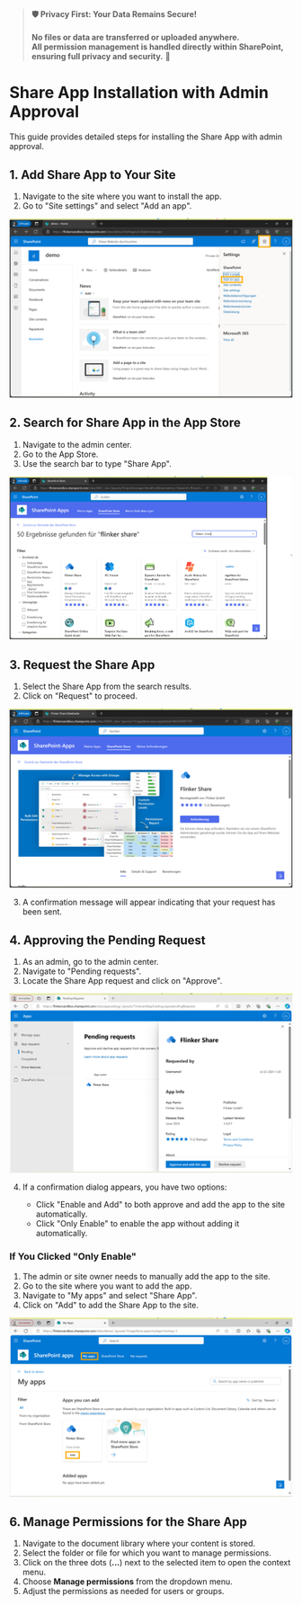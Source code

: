 > #### 🛡️ **Privacy First: Your Data Remains Secure!**
>  
> **No files or data are transferred or uploaded anywhere.**  
> **All permission management is handled directly within SharePoint, ensuring full privacy and security.** 🔐

# Share App Installation with Admin Approval

This guide provides detailed steps for installing the Share App with admin approval.

## 1. Add Share App to Your Site

1. Navigate to the site where you want to install the app.
2. Go to "Site settings" and select "Add an app".

![Add App from Site Settings](/_media/sharepoint-site-settings-add-app.png)

## 2. Search for Share App in the App Store

1. Navigate to the admin center.
2. Go to the App Store.
3. Use the search bar to type "Share App".

![Search Share App](/_media/app-store-search-share-app.png)

## 3. Request the Share App

1. Select the Share App from the search results.
2. Click on "Request" to proceed.

![Request Share App](/_media/app-store-share-app-request.png)

3. A confirmation message will appear indicating that your request has been sent.

<!--- ![Request Sent](/_media/app-store-share-app-request-sent.png) -->

## 4. Approving the Pending Request

1. As an admin, go to the admin center.
2. Navigate to "Pending requests".
3. Locate the Share App request and click on "Approve".

![Pending Requests](/_media/admin-center-pending-requests-share-app-approve.png)

4. If a confirmation dialog appears, you have two options:
    - Click "Enable and Add" to both approve and add the app to the site automatically.

    <!--- ![Enable and Add](/_media/admin-center-pending-requests-share-app-enable-and-add-confirm.png) -->

    - Click "Only Enable" to enable the app without adding it automatically.

    <!--- ![Only Enable](/_media/admin-center-pending-requests-share-app-only-enable-confirm.png) -->

### If You Clicked "Only Enable"

1. The admin or site owner needs to manually add the app to the site.
2. Go to the site where you want to add the app.
3. Navigate to "My apps" and select "Share App".
4. Click on "Add" to add the Share App to the site.

![Add Share App from My Apps](/_media/sharepoint-site-myapps-share-app-add.png)

## 6. Manage Permissions for the Share App

1. Navigate to the document library where your content is stored.
2. Select the folder or file for which you want to manage permissions.
3. Click on the three dots (**...**) next to the selected item to open the context menu.
4. Choose **Manage permissions** from the dropdown menu.
5. Adjust the permissions as needed for users or groups.
